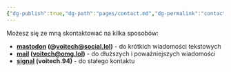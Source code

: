 ```yaml
---
{"dg-publish":true,"dg-path":"pages/contact.md","dg-permalink":"contact","permalink":"/contact/"}
---
```



Możesz się ze mną skontaktować na kilka sposobów:

- **[mastodon](https://social.lol/@voitech) (@voitech@social.lol)** - do krótkich wiadomości tekstowych
- **[mail](mailto:voitech@omg.lol) (voitech@omg.lol)** - do dłuższych i poważniejszych wiadomości
- **[signal](https://signal.me/#eu/VgsB8J57lQ8eFlD6TJRdLWADWBmj8qo-nHWjQGW8zB3GThUrzz1FpKB3cb6FOVji) (voitech.94)** - do stałego kontaktu
